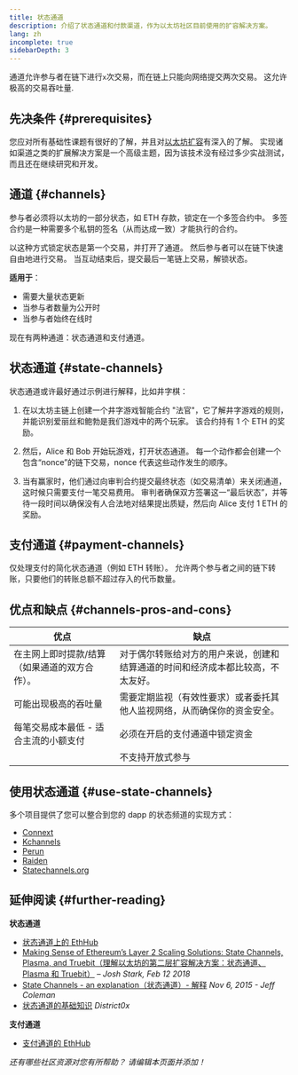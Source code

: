 ```yaml
---
title: 状态通道
description: 介绍了状态通道和付款渠道，作为以太坊社区目前使用的扩容解决方案。
lang: zh
incomplete: true
sidebarDepth: 3
---
```


通道允许参与者在链下进行`x`次交易，而在链上只能向网络提交两次交易。 这允许极高的交易吞吐量.

## 先决条件 {#prerequisites}

您应对所有基础性课题有很好的了解，并且对[以太坊扩容](/developers/docs/scaling/)有深入的了解。 实现诸如渠道之类的扩展解决方案是一个高级主题，因为该技术没有经过多少实战测试，而且还在继续研究和开发。

## 通道 {#channels}

参与者必须将以太坊的一部分状态，如 ETH 存款，锁定在一个多签合约中。 多签合约是一种需要多个私钥的签名（从而达成一致）才能执行的合约。

以这种方式锁定状态是第一个交易，并打开了通道。 然后参与者可以在链下快速自由地进行交易。 当互动结束后，提交最后一笔链上交易，解锁状态。

**适用于**：

- 需要大量状态更新
- 当参与者数量为公开时
- 当参与者始终在线时

现在有两种通道：状态通道和支付通道。

## 状态通道 {#state-channels}

状态通道或许最好通过示例进行解释，比如井字棋：

1. 在以太坊主链上创建一个井字游戏智能合约 "法官"，它了解井字游戏的规则，并能识别爱丽丝和鲍勃是我们游戏中的两个玩家。 该合约持有 1 个 ETH 的奖励。

2. 然后，Alice 和 Bob 开始玩游戏，打开状态通道。 每一个动作都会创建一个包含“nonce”的链下交易，nonce 代表这些动作发生的顺序。

3. 当有赢家时，他们通过向审判合约提交最终状态（如交易清单）来关闭通道，这时候只需要支付一笔交易费用。 审判者确保双方签署这一“最后状态”，并等待一段时间以确保没有人合法地对结果提出质疑，然后向 Alice 支付 1 ETH 的奖励。

## 支付通道 {#payment-channels}

仅处理支付的简化状态通道（例如 ETH 转账）。 允许两个参与者之间的链下转账，只要他们的转账总额不超过存入的代币数量。

## 优点和缺点 {#channels-pros-and-cons}

| 优点                                          | 缺点                                                                             |
| --------------------------------------------- | -------------------------------------------------------------------------------- |
| 在主网上即时提款/结算（如果通道的双方合作）。 | 对于偶尔转账给对方的用户来说，创建和结算通道的时间和经济成本都比较高，不太友好。 |
| 可能出现极高的吞吐量                          | 需要定期监视（有效性要求）或者委托其他人监视网络，从而确保你的资金安全。         |
| 每笔交易成本最低 - 适合主流的小额支付         | 必须在开启的支付通道中锁定资金                                                   |
|                                               | 不支持开放式参与                                                                 |

## 使用状态通道 {#use-state-channels}

多个项目提供了您可以整合到您的 dapp 的状态频道的实现方式：

- [Connext](https://connext.network/)
- [Kchannels](https://www.kchannels.io/)
- [Perun](https://perun.network/)
- [Raiden](https://raiden.network/)
- [Statechannels.org](https://statechannels.org/)

## 延伸阅读 {#further-reading}

**状态通道**

- [状态通道上的 EthHub](https://docs.ethhub.io/ethereum-roadmap/layer-2-scaling/state-channels/)
- [Making Sense of Ethereum’s Layer 2 Scaling Solutions: State Channels, Plasma, and Truebit（理解以太坊的第二层扩容解决方案：状态通道、Plasma 和 Truebit）](https://medium.com/l4-media/making-sense-of-ethereums-layer-2-scaling-solutions-state-channels-plasma-and-truebit-22cb40dcc2f4) _– Josh Stark, Feb 12 2018_
- [State Channels - an explanation（状态通道）- 解释](https://www.jeffcoleman.ca/state-channels/) _Nov 6, 2015 - Jeff Coleman_
- [状态通道的基础知识](https://education.district0x.io/general-topics/understanding-ethereum/basics-state-channels/) _District0x_

**支付通道**

- [支付通道的 EthHub](https://docs.ethhub.io/ethereum-roadmap/layer-2-scaling/payment-channels/)

_还有哪些社区资源对您有所帮助？ 请编辑本页面并添加！_
